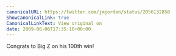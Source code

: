 ```yaml
---
canonicalURL: https://twitter.com/jmjordan/status/2056132858
ShowCanonicalLink: true
CanonicalLinkText: View original on
date: 2009-06-06T17:35:10+00:00
---
```

Congrats to Big Z on his 100th win!